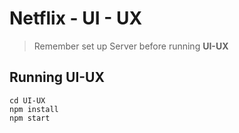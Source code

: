 # Netflix - UI - UX

> Remember set up Server before running **UI-UX**

## Running UI-UX

```
cd UI-UX
npm install
npm start
```
